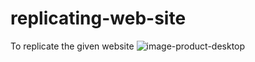 # replicating-web-site
To replicate the given website
![image-product-desktop](https://user-images.githubusercontent.com/100028556/196058091-26874719-194f-4042-a9fa-d32a74d4fbd6.jpg)

